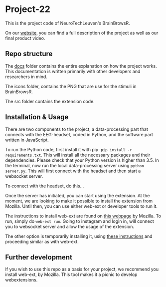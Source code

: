 # Project-22

This is the project code of NeuroTechLeuven's BrainBrowsR.

On our [website](https://ntxl.org), you can find a full description of the project as well as our final product video.

## Repo structure

The [docs](./docs/) folder contains the entire explanation on how the project works. This documentation is written primarily with other developers and researchers in mind.

The icons folder, contains the PNG that are use for the stimuli in BrainBrowsR.

The src folder contains the extension code.

## Installation & Usage

There are two components to the project, a data-processing part that connects with the EEG-headset, coded in Python, and the software part written in JavaScript.

To run the Python code, first install it with pip: `pip install -r requirements.txt`. This will install all the necessary packages and their dependencies. Please check that your Python version is higher than 3.5. In the terminal, now run the local data-processing server using `python server.py`. This will first connect with the headset and then start a websocket server.

To connect with the headset, do this...

Once the server has initiated, you can start using the extension. At the moment, we are looking to make it possible to install the extension from Mozilla. Until then, you can use either web-ext or developer tools to run it.

The instructions to install web-ext are found on [this webpage](https://extensionworkshop.com/documentation/develop/getting-started-with-web-ext/) by Mozilla. To run, simply do `web-ext run`. Going to instagram and login in, will connect you to websocket server and allow the usage of the extension.

The other option is temporarily installing it, using [these instructions](https://extensionworkshop.com/documentation/develop/temporary-installation-in-firefox/) and proceeding similar as with web-ext.

## Further development

If you wish to use this repo as a basis for your project, we recommend you install web-ext, by Mozilla. This tool makes it a picnic to develop webextensions.
